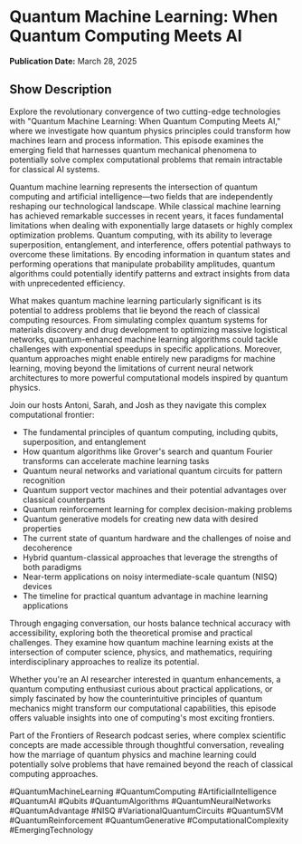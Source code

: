# Quantum Machine Learning: When Quantum Computing Meets AI
**Publication Date:** March 28, 2025


## Show Description

Explore the revolutionary convergence of two cutting-edge technologies with "Quantum Machine Learning: When Quantum Computing Meets AI," where we investigate how quantum physics principles could transform how machines learn and process information. This episode examines the emerging field that harnesses quantum mechanical phenomena to potentially solve complex computational problems that remain intractable for classical AI systems.

Quantum machine learning represents the intersection of quantum computing and artificial intelligence—two fields that are independently reshaping our technological landscape. While classical machine learning has achieved remarkable successes in recent years, it faces fundamental limitations when dealing with exponentially large datasets or highly complex optimization problems. Quantum computing, with its ability to leverage superposition, entanglement, and interference, offers potential pathways to overcome these limitations. By encoding information in quantum states and performing operations that manipulate probability amplitudes, quantum algorithms could potentially identify patterns and extract insights from data with unprecedented efficiency.

What makes quantum machine learning particularly significant is its potential to address problems that lie beyond the reach of classical computing resources. From simulating complex quantum systems for materials discovery and drug development to optimizing massive logistical networks, quantum-enhanced machine learning algorithms could tackle challenges with exponential speedups in specific applications. Moreover, quantum approaches might enable entirely new paradigms for machine learning, moving beyond the limitations of current neural network architectures to more powerful computational models inspired by quantum physics.

Join our hosts Antoni, Sarah, and Josh as they navigate this complex computational frontier:

- The fundamental principles of quantum computing, including qubits, superposition, and entanglement
- How quantum algorithms like Grover's search and quantum Fourier transforms can accelerate machine learning tasks
- Quantum neural networks and variational quantum circuits for pattern recognition
- Quantum support vector machines and their potential advantages over classical counterparts
- Quantum reinforcement learning for complex decision-making problems
- Quantum generative models for creating new data with desired properties
- The current state of quantum hardware and the challenges of noise and decoherence
- Hybrid quantum-classical approaches that leverage the strengths of both paradigms
- Near-term applications on noisy intermediate-scale quantum (NISQ) devices
- The timeline for practical quantum advantage in machine learning applications

Through engaging conversation, our hosts balance technical accuracy with accessibility, exploring both the theoretical promise and practical challenges. They examine how quantum machine learning exists at the intersection of computer science, physics, and mathematics, requiring interdisciplinary approaches to realize its potential.

Whether you're an AI researcher interested in quantum enhancements, a quantum computing enthusiast curious about practical applications, or simply fascinated by how the counterintuitive principles of quantum mechanics might transform our computational capabilities, this episode offers valuable insights into one of computing's most exciting frontiers.

Part of the Frontiers of Research podcast series, where complex scientific concepts are made accessible through thoughtful conversation, revealing how the marriage of quantum physics and machine learning could potentially solve problems that have remained beyond the reach of classical computing approaches.

#QuantumMachineLearning #QuantumComputing #ArtificialIntelligence #QuantumAI #Qubits #QuantumAlgorithms #QuantumNeuralNetworks #QuantumAdvantage #NISQ #VariationalQuantumCircuits #QuantumSVM #QuantumReinforcement #QuantumGenerative #ComputationalComplexity #EmergingTechnology 